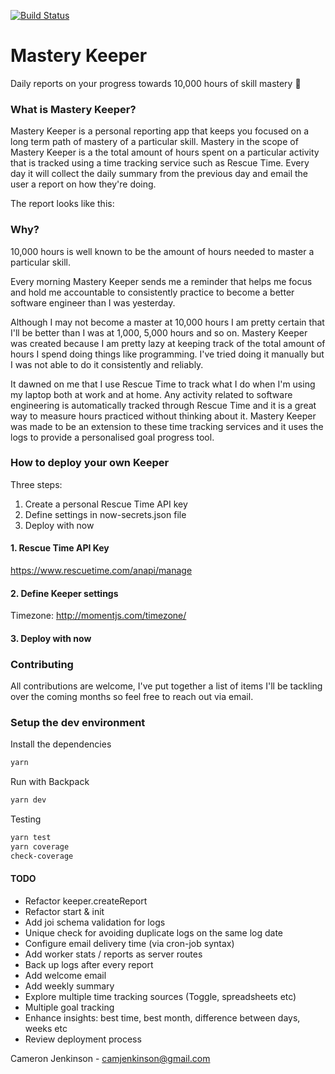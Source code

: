[![Build Status](https://travis-ci.org/cjjenkinson/masterykeeper.svg?branch=master)](https://travis-ci.org/cjjenkinson/masterykeeper)

# Mastery Keeper

Daily reports on your progress towards 10,000 hours of skill mastery 🎩

### What is Mastery Keeper?

Mastery Keeper is a personal reporting app that keeps you focused on a long term path of mastery of a particular skill. Mastery in the scope of Mastery Keeper is a the total amount of hours spent on a particular activity that is tracked using a time tracking service such as Rescue Time. Every day it will collect the daily summary from the previous day and email the user a report on how they're doing.

The report looks like this:


### Why?

10,000 hours is well known to be the amount of hours needed to master a particular skill.

Every morning Mastery Keeper sends me a reminder that helps me focus and hold me accountable to consistently practice to become a better software engineer than I was yesterday.

Although I may not become a master at 10,000 hours I am pretty certain that I'll be better than I was at 1,000, 5,000 hours and so on. Mastery Keeper was created because I am pretty lazy at keeping track of the total amount of hours I spend doing things like programming. I've tried doing it manually but I was not able to do it consistently and reliably.

It dawned on me that I use Rescue Time to track what I do when I'm using my laptop both at work and at home. Any activity related to software engineering is automatically tracked through Rescue Time and it is a great way to measure hours practiced without thinking about it. Mastery Keeper was made to be an extension to these time tracking services and it uses the logs to provide a personalised goal progress tool.

### How to deploy your own Keeper

Three steps:

1. Create a personal Rescue Time API key
2. Define settings in now-secrets.json file
3. Deploy with now

#### 1. Rescue Time API Key

https://www.rescuetime.com/anapi/manage

#### 2. Define Keeper settings

Timezone: http://momentjs.com/timezone/

#### 3. Deploy with now


### Contributing

All contributions are welcome, I've put together a list of items I'll be tackling over the coming months so feel free to reach out via email.

### Setup the dev environment

Install the dependencies

```bash
yarn
```

Run with Backpack

```bash
yarn dev
```

Testing

```bash
yarn test
yarn coverage
check-coverage
```

#### TODO

- Refactor keeper.createReport
- Refactor start & init
- Add joi schema validation for logs
- Unique check for avoiding duplicate logs on the same log date
- Configure email delivery time (via cron-job syntax)
- Add worker stats / reports as server routes
- Back up logs after every report
- Add welcome email
- Add weekly summary
- Explore multiple time tracking sources (Toggle, spreadsheets etc)
- Multiple goal tracking
- Enhance insights: best time, best month, difference between days, weeks etc
- Review deployment process

Cameron Jenkinson - camjenkinson@gmail.com